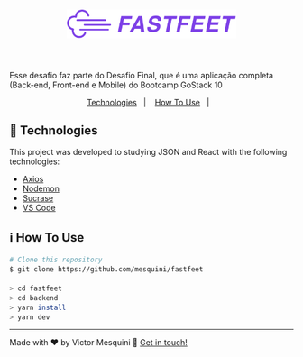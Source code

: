 <h1 align="center">
  <img alt="Fastfeet" title="Fastfeet" src=".github/logo.png" width="300px" />
</h1>
<br />

<p>Esse desafio faz parte do Desafio Final, que é uma aplicação completa (Back-end, Front-end e Mobile) do Bootcamp GoStack 10</p>

<p align="center">
  <a href="#rocket-technologies">Technologies</a>&nbsp;&nbsp;&nbsp;|&nbsp;&nbsp;&nbsp;
  <a href="#information_source-how-to-use">How To Use</a>&nbsp;&nbsp;&nbsp;|&nbsp;&nbsp;&nbsp;
</p>


## :rocket: Technologies

This project was developed to studying JSON and React with the following technologies:

-  [Axios](https://github.com/axios/axios)
-  [Nodemon](https://github.com/remy/nodemon)
-  [Sucrase](https://github.com/alangpierce/sucrase)
-  [VS Code][vc]

 ## :information_source: How To Use
 
 ```bash
 # Clone this repository
 $ git clone https://github.com/mesquini/fastfeet
 
> cd fastfeet
> cd backend
> yarn install
> yarn dev
 ```
 
 ---

Made with ♥ by Victor Mesquini :wave: [Get in touch!](https://www.linkedin.com/in/mesquini/)

[nodejs]: https://nodejs.org/
[yarn]: https://yarnpkg.com/
[vc]: https://code.visualstudio.com/